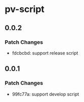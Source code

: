 # pv-script

## 0.0.2

### Patch Changes

- fdcbcbd: support release script

## 0.0.1

### Patch Changes

- 99fc77a: support develop script
